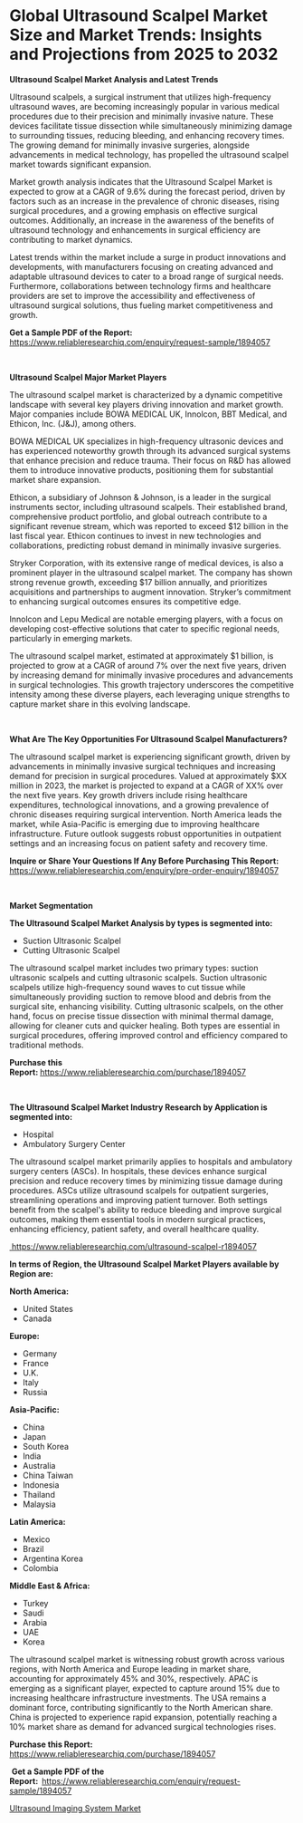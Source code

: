 <p><h1>Global Ultrasound Scalpel Market Size and Market Trends: Insights and Projections from 2025 to 2032</h1></p><p><strong>Ultrasound Scalpel Market Analysis and Latest Trends</strong></p>
<p><p>Ultrasound scalpels, a surgical instrument that utilizes high-frequency ultrasound waves, are becoming increasingly popular in various medical procedures due to their precision and minimally invasive nature. These devices facilitate tissue dissection while simultaneously minimizing damage to surrounding tissues, reducing bleeding, and enhancing recovery times. The growing demand for minimally invasive surgeries, alongside advancements in medical technology, has propelled the ultrasound scalpel market towards significant expansion.</p><p>Market growth analysis indicates that the Ultrasound Scalpel Market is expected to grow at a CAGR of 9.6% during the forecast period, driven by factors such as an increase in the prevalence of chronic diseases, rising surgical procedures, and a growing emphasis on effective surgical outcomes. Additionally, an increase in the awareness of the benefits of ultrasound technology and enhancements in surgical efficiency are contributing to market dynamics. </p><p>Latest trends within the market include a surge in product innovations and developments, with manufacturers focusing on creating advanced and adaptable ultrasound devices to cater to a broad range of surgical needs. Furthermore, collaborations between technology firms and healthcare providers are set to improve the accessibility and effectiveness of ultrasound surgical solutions, thus fueling market competitiveness and growth.</p></p>
<p><strong>Get a Sample PDF of the Report:&nbsp;</strong> <a href="https://www.reliableresearchiq.com/enquiry/request-sample/1894057?utm_campaign=3074&utm_medium=2&utm_source=Github&utm_content=ia&utm_term=04032025&utm_id=ultrasound-scalpel">https://www.reliableresearchiq.com/enquiry/request-sample/1894057</a></p>
<p>&nbsp;</p>
<p><strong>Ultrasound Scalpel Major Market Players</strong></p>
<p><p>The ultrasound scalpel market is characterized by a dynamic competitive landscape with several key players driving innovation and market growth. Major companies include BOWA MEDICAL UK, Innolcon, BBT Medical, and Ethicon, Inc. (J&J), among others.</p><p>BOWA MEDICAL UK specializes in high-frequency ultrasonic devices and has experienced noteworthy growth through its advanced surgical systems that enhance precision and reduce trauma. Their focus on R&D has allowed them to introduce innovative products, positioning them for substantial market share expansion.</p><p>Ethicon, a subsidiary of Johnson & Johnson, is a leader in the surgical instruments sector, including ultrasound scalpels. Their established brand, comprehensive product portfolio, and global outreach contribute to a significant revenue stream, which was reported to exceed $12 billion in the last fiscal year. Ethicon continues to invest in new technologies and collaborations, predicting robust demand in minimally invasive surgeries.</p><p>Stryker Corporation, with its extensive range of medical devices, is also a prominent player in the ultrasound scalpel market. The company has shown strong revenue growth, exceeding $17 billion annually, and prioritizes acquisitions and partnerships to augment innovation. Stryker’s commitment to enhancing surgical outcomes ensures its competitive edge.</p><p>Innolcon and Lepu Medical are notable emerging players, with a focus on developing cost-effective solutions that cater to specific regional needs, particularly in emerging markets.</p><p>The ultrasound scalpel market, estimated at approximately $1 billion, is projected to grow at a CAGR of around 7% over the next five years, driven by increasing demand for minimally invasive procedures and advancements in surgical technologies. This growth trajectory underscores the competitive intensity among these diverse players, each leveraging unique strengths to capture market share in this evolving landscape.</p></p>
<p>&nbsp;</p>
<p><strong>What Are The Key Opportunities For Ultrasound Scalpel Manufacturers?</strong></p>
<p><p>The ultrasound scalpel market is experiencing significant growth, driven by advancements in minimally invasive surgical techniques and increasing demand for precision in surgical procedures. Valued at approximately $XX million in 2023, the market is projected to expand at a CAGR of XX% over the next five years. Key growth drivers include rising healthcare expenditures, technological innovations, and a growing prevalence of chronic diseases requiring surgical intervention. North America leads the market, while Asia-Pacific is emerging due to improving healthcare infrastructure. Future outlook suggests robust opportunities in outpatient settings and an increasing focus on patient safety and recovery time.</p></p>
<p><strong>Inquire or Share Your Questions If Any Before Purchasing This Report:</strong> <a href="https://www.reliableresearchiq.com/enquiry/pre-order-enquiry/1894057?utm_campaign=3074&utm_medium=2&utm_source=Github&utm_content=ia&utm_term=04032025&utm_id=ultrasound-scalpel">https://www.reliableresearchiq.com/enquiry/pre-order-enquiry/1894057</a></p>
<p>&nbsp;</p>
<p><strong>Market Segmentation</strong></p>
<p><strong>The Ultrasound Scalpel Market Analysis by types is segmented into:</strong></p>
<p><ul><li>Suction Ultrasonic Scalpel</li><li>Cutting Ultrasonic Scalpel</li></ul></p>
<p><p>The ultrasound scalpel market includes two primary types: suction ultrasonic scalpels and cutting ultrasonic scalpels. Suction ultrasonic scalpels utilize high-frequency sound waves to cut tissue while simultaneously providing suction to remove blood and debris from the surgical site, enhancing visibility. Cutting ultrasonic scalpels, on the other hand, focus on precise tissue dissection with minimal thermal damage, allowing for cleaner cuts and quicker healing. Both types are essential in surgical procedures, offering improved control and efficiency compared to traditional methods.</p></p>
<p><strong>Purchase this Report:&nbsp;</strong><a href="https://www.reliableresearchiq.com/purchase/1894057?utm_campaign=3074&utm_medium=2&utm_source=Github&utm_content=ia&utm_term=04032025&utm_id=ultrasound-scalpel">https://www.reliableresearchiq.com/purchase/1894057</a></p>
<p>&nbsp;</p>
<p><strong>The Ultrasound Scalpel Market Industry Research by Application is segmented into:</strong></p>
<p><ul><li>Hospital</li><li>Ambulatory Surgery Center</li></ul></p>
<p><p>The ultrasound scalpel market primarily applies to hospitals and ambulatory surgery centers (ASCs). In hospitals, these devices enhance surgical precision and reduce recovery times by minimizing tissue damage during procedures. ASCs utilize ultrasound scalpels for outpatient surgeries, streamlining operations and improving patient turnover. Both settings benefit from the scalpel's ability to reduce bleeding and improve surgical outcomes, making them essential tools in modern surgical practices, enhancing efficiency, patient safety, and overall healthcare quality.</p></p>
<p><a href="https://www.reliableresearchiq.com/ultrasound-scalpel-r1894057?utm_campaign=3074&utm_medium=2&utm_source=Github&utm_content=ia&utm_term=04032025&utm_id=ultrasound-scalpel">&nbsp;https://www.reliableresearchiq.com/ultrasound-scalpel-r1894057</a></p>
<p><strong>In terms of Region, the Ultrasound Scalpel Market Players available by Region are:</strong></p>
<p>
    <p> <strong> North America: </strong>
        <ul>
            <li>United States</li>
            <li>Canada</li>
        </ul>
        </p> 
    <p> <strong> Europe: </strong>
        <ul>
            <li>Germany</li>
            <li>France</li>
            <li>U.K.</li>
            <li>Italy</li>
            <li>Russia</li>
        </ul>
        </p> 
    <p> <strong> Asia-Pacific: </strong>
        <ul>
            <li>China</li>
            <li>Japan</li>
            <li>South Korea</li>
            <li>India</li>
            <li>Australia</li>
            <li>China Taiwan</li>
            <li>Indonesia</li>
            <li>Thailand</li>
            <li>Malaysia</li>
        </ul>
        </p> 
    <p> <strong> Latin America: </strong>
        <ul>
            <li>Mexico</li>
            <li>Brazil</li>
            <li>Argentina Korea</li>
            <li>Colombia</li>
        </ul>
        </p> 
    <p> <strong> Middle East & Africa: </strong>
        <ul>
            <li>Turkey</li>
            <li>Saudi</li>
            <li>Arabia</li>
            <li>UAE</li>
            <li>Korea</li>
        </ul>
    </p>
    </p>
<p><p>The ultrasound scalpel market is witnessing robust growth across various regions, with North America and Europe leading in market share, accounting for approximately 45% and 30%, respectively. APAC is emerging as a significant player, expected to capture around 15% due to increasing healthcare infrastructure investments. The USA remains a dominant force, contributing significantly to the North American share. China is projected to experience rapid expansion, potentially reaching a 10% market share as demand for advanced surgical technologies rises.</p></p>
<p><strong>Purchase this Report: </strong><a href="https://www.reliableresearchiq.com/purchase/1894057?utm_campaign=3074&utm_medium=2&utm_source=Github&utm_content=ia&utm_term=04032025&utm_id=ultrasound-scalpel">https://www.reliableresearchiq.com/purchase/1894057</a></p>
<p>&nbsp;<strong>Get a Sample PDF of the Report:&nbsp;&nbsp;</strong><a href="https://www.reliableresearchiq.com/enquiry/request-sample/1894057?utm_campaign=3074&utm_medium=2&utm_source=Github&utm_content=ia&utm_term=04032025&utm_id=ultrasound-scalpel">https://www.reliableresearchiq.com/enquiry/request-sample/1894057</a></p>
<p><strong></strong></p>
<p><p><a href="https://github.com/haaszgettre6/Market-Research-Report-List-1/blob/main/ultrasound-imaging-system-market.md?utm_campaign=3074&utm_medium=2&utm_source=Github&utm_content=ia&utm_term=04032025&utm_id=ultrasound-scalpel">Ultrasound Imaging System Market</a></p></p>